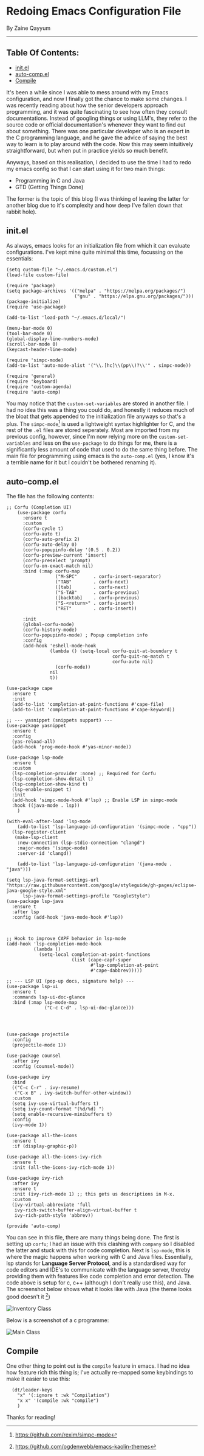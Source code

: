 # Redoing Emacs Configuration File

By Zaine Qayyum

---

## Table Of Contents:
- [init.el](#init.el)
- [auto-comp.el](#auto-comp.el)
- [Compile](#compile)

It's been a while since I was able to mess around with my Emacs configuration, and now I finally got the chance to make some changes. I was recently reading about how the senior developers approach programming, and it was quite fascinating to see how often they consult documentations. Instead of googling things or using LLM's, they refer to the source code or official documentation's whenever they want to find out about something. There was one particular developer who is an expert in the C programming language, and he gave the advice of saying the best way to learn is to play around with the code. Now this may seem intuitively straightforward, but when put in practice yields so much benefit. 

Anyways, based on this realisation, I decided to use the time I had to redo my emacs config so that I can start using it for two main things:

- Programming in C and Java
- GTD (Getting Things Done)

The former is the topic of this blog (I was thinking of leaving the latter for another blog due to it's complexity and how deep I've fallen down that rabbit hole).

## init.el

As always, emacs looks for an initialization file from which it can evaluate configurations. I've kept mine quite minimal this time, focussing on the essentials:

```elisp
(setq custom-file "~/.emacs.d/custom.el")
(load-file custom-file)

(require 'package)
(setq package-archives '(("melpa" . "https://melpa.org/packages/")
                         ("gnu" . "https://elpa.gnu.org/packages/")))
(package-initialize)
(require 'use-package)

(add-to-list 'load-path "~/.emacs.d/local/")

(menu-bar-mode 0)
(tool-bar-mode 0)
(global-display-line-numbers-mode)
(scroll-bar-mode 0)
(keycast-header-line-mode)

(require 'simpc-mode)
(add-to-list 'auto-mode-alist '("\\.[hc]\\(pp\\)?\\'" . simpc-mode))

(require 'general)
(require 'keyboard)
(require 'custom-agenda)
(require 'auto-comp)

```

You may notice that the `custom-set-variables` are stored in another file. I had no idea this was a thing you could do, and honestly it reduces much of the bloat that gets appended to the initialization file anyways so that's a plus. The `simpc-mode`[^1] is used a lightweight syntax highlighter for C, and the rest of the `.el` files are stored seperately. Most are imported from my previous config, however, since I'm now relying more on the `custom-set-variables` and less on the `use-package` to do things for me, there is a significantly less amount of code that used to do the same thing before. The main file for programming using emacs is the `auto-comp.el` (yes, I know it's a terrible name for it but I couldn't be bothered renaming it).

## auto-comp.el

The file has the following contents:

```elisp
;; Corfu (Completion UI)
    (use-package corfu
      :ensure t
      :custom
      (corfu-cycle t)
      (corfu-auto t)
      (corfu-auto-prefix 2)
      (corfu-auto-delay 0)
      (corfu-popupinfo-delay '(0.5 . 0.2))
      (corfu-preview-current 'insert)
      (corfu-preselect 'prompt)
      (corfu-on-exact-match nil)
      :bind (:map corfu-map
                  ("M-SPC"      . corfu-insert-separator)
                  ("TAB"        . corfu-next)
                  ([tab]        . corfu-next)
                  ("S-TAB"      . corfu-previous)
                  ([backtab]    . corfu-previous)
                  ("S-<return>" . corfu-insert)
                  ("RET"        . corfu-insert))

      :init
      (global-corfu-mode)
      (corfu-history-mode)
      (corfu-popupinfo-mode) ; Popup completion info
      :config
      (add-hook 'eshell-mode-hook
                (lambda () (setq-local corfu-quit-at-boundary t
                                       corfu-quit-no-match t
                                       corfu-auto nil)
                  (corfu-mode))
                nil
                t))

(use-package cape
  :ensure t
  :init
  (add-to-list 'completion-at-point-functions #'cape-file)
  (add-to-list 'completion-at-point-functions #'cape-keyword))

;; --- yasnippet (snippets support) ---
(use-package yasnippet
  :ensure t
  :config
  (yas-reload-all)
  (add-hook 'prog-mode-hook #'yas-minor-mode))

(use-package lsp-mode
  :ensure t
  :custom
  (lsp-completion-provider :none) ;; Required for Corfu
  (lsp-completion-show-detail t)
  (lsp-completion-show-kind t)
  (lsp-enable-snippet t)
  :init
  (add-hook 'simpc-mode-hook #'lsp) ;; Enable LSP in simpc-mode
  :hook ((java-mode . lsp))
    )

(with-eval-after-load 'lsp-mode
    (add-to-list 'lsp-language-id-configuration '(simpc-mode . "cpp"))
  (lsp-register-client
   (make-lsp-client
    :new-connection (lsp-stdio-connection "clangd")
    :major-modes '(simpc-mode)
    :server-id 'clangd))

    (add-to-list 'lsp-language-id-configuration '(java-mode . "java")))

(setq lsp-java-format-settings-url "https://raw.githubusercontent.com/google/styleguide/gh-pages/eclipse-java-google-style.xml"
      lsp-java-format-settings-profile "GoogleStyle")
(use-package lsp-java
  :ensure t
  :after lsp
  :config (add-hook 'java-mode-hook #'lsp))



;; Hook to improve CAPF behavior in lsp-mode
(add-hook 'lsp-completion-mode-hook
          (lambda ()
            (setq-local completion-at-point-functions
                        (list (cape-capf-super
                               #'lsp-completion-at-point
                               #'cape-dabbrev)))))

;; --- LSP UI (pop-up docs, signature help) ---
(use-package lsp-ui
  :ensure t
  :commands lsp-ui-doc-glance
  :bind (:map lsp-mode-map
              ("C-c C-d" . lsp-ui-doc-glance)))




(use-package projectile
  :config
  (projectile-mode 1))

(use-package counsel
  :after ivy
  :config (counsel-mode))

(use-package ivy
  :bind
  (("C-c C-r" . ivy-resume)
   ("C-x B" . ivy-switch-buffer-other-window))
  :custom
  (setq ivy-use-virtual-buffers t)
  (setq ivy-count-format "(%d/%d) ")
  (setq enable-recursive-minibuffers t)
  :config
  (ivy-mode 1))

(use-package all-the-icons
  :ensure t
  :if (display-graphic-p))

(use-package all-the-icons-ivy-rich
  :ensure t
  :init (all-the-icons-ivy-rich-mode 1))

(use-package ivy-rich
  :after ivy
  :ensure t
  :init (ivy-rich-mode 1) ;; this gets us descriptions in M-x.
  :custom
  (ivy-virtual-abbreviate 'full
   ivy-rich-switch-buffer-align-virtual-buffer t
   ivy-rich-path-style 'abbrev))

(provide 'auto-comp)
```

You can see in this file, there are many things being done. The first is setting up `corfu`; I had an issue with this clashing with `company` so I disabled the latter and stuck with this for code completion. Next is `lsp-mode`, this is where the magic happens when working with C and Java files. Essentially, lsp stands for **Language Server Protocol**, and is a standardised way for code editors and IDE's to communicate with the language server, thereby providing them with features like code completion and error detection. The code above is setup for c, c++ (although I don't really use this), and Java. The screenshot below shows what it looks like with Java (the theme looks good doesn't it [^2])

![Inventory Class](./assets/inventory_java.png)

Below is a screenshot of a c programme:

![Main Class](./assets/c_example.png)

## Compile

One other thing to point out is the `compile` feature in emacs. I had no idea how feature rich this thing is; I've actually re-mapped some keybindings to make it easier to use this:

```elisp
  (dt/leader-keys
    "x" '(:ignore t :wk "Compilation")
    "x x" '(compile :wk "compile")
    ) 
```

Thanks for reading!

[^1]: https://github.com/rexim/simpc-mode
[^2]: https://github.com/ogdenwebb/emacs-kaolin-themes
